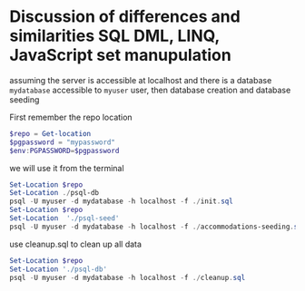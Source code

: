 # Discussion of differences and similarities SQL DML, LINQ, JavaScript set manupulation

assuming the server is accessible at localhost and there is a database `mydatabase` accessible to `myuser` user, then 
database creation and database seeding

First remember the repo location

```powershell
$repo = Get-location
$pgpassword = "mypassword"
$env:PGPASSWORD=$pgpassword
```

we will use it from the terminal

```powershell
Set-Location $repo
Set-Location ./psql-db
psql -U myuser -d mydatabase -h localhost -f ./init.sql
Set-Location $repo
Set-Location  './psql-seed'
psql -U myuser -d mydatabase -h localhost -f ./accommodations-seeding.sql
```

use cleanup.sql to clean up all data

```powershell
Set-Location $repo
Set-Location './psql-db'
psql -U myuser -d mydatabase -h localhost -f ./cleanup.sql
```